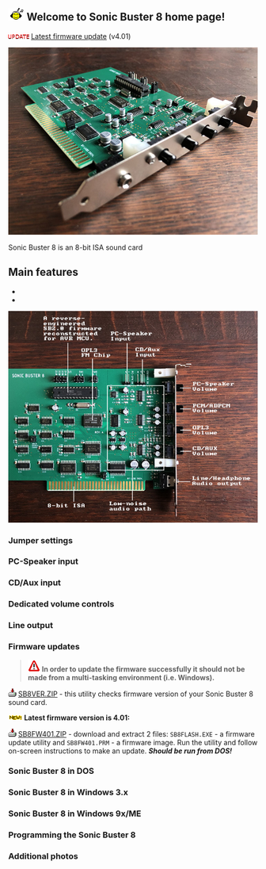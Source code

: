 ## ![Music](/pics/facemusic.gif) Welcome to Sonic Buster 8 home page!

![New](/pics/update.gif) [Latest firmware update](#firmware-updates) (v4.01)

![Sonic Buster 8](/pics/sb8b.jpg)

Sonic Buster 8 is an 8-bit ISA sound card 

Main features
-
-
-

![Sonic Buster 8 scheme](/pics/sb8sch.jpg)

### Jumper settings

### PC-Speaker input

### CD/Aux input

### Dedicated volume controls

### Line output

### Firmware updates
> ![Warning](/pics/warn.gif)
> **In order to update the firmware successfully it should not be made from a multi-tasking environment (i.e. Windows).**

![Download](/pics/download.gif) [SB8VER.ZIP](/downloads/SB8VER.ZIP) - this utility checks firmware version of your Sonic Buster 8 sound card.

![New](/pics/new.gif) **Latest firmware version is 4.01:**

![Download](/pics/download.gif) [SB8FW401.ZIP](/downloads/SB8FW401.ZIP) - download and extract 2 files: `SB8FLASH.EXE` - a firmware update utility and `SB8FW401.PRM` - a firmware image. Run the utility and follow on-screen instructions to make an update. ***Should be run from DOS!***

### Sonic Buster 8 in DOS

### Sonic Buster 8 in Windows 3.x

### Sonic Buster 8 in Windows 9x/ME


### Programming the Sonic Buster 8

### Additional photos

